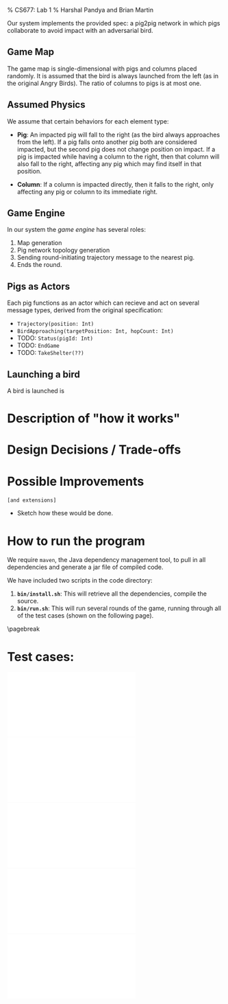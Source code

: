 % CS677: Lab 1
% Harshal Pandya and Brian Martin

Our system implements the provided spec: a pig2pig network in which pigs
collaborate to avoid impact with an adversarial bird.


## Game Map

The game map is single-dimensional with pigs and columns placed randomly. It is
assumed that the bird is always launched from the left (as in the original
Angry Birds). The ratio of columns to pigs is at most one.

## Assumed Physics

We assume that certain behaviors for each element type:

  - **Pig**: An impacted pig will fall to the right (as the bird always
    approaches from the left). If a pig falls onto another pig both are
    considered impacted, but the second pig does not change position on impact.
    If a pig is impacted while having a column to the right, then that column
    will also fall to the right, affecting any pig which may find itself in
    that position.

  - **Column**: If a column is impacted directly, then it falls to the right,
    only affecting any pig or column to its immediate right.

## Game Engine

In our system the *game engine* has several roles:

  1. Map generation
  1. Pig network topology generation
  1. Sending round-initiating trajectory message to the nearest pig.
  1. Ends the round.


## Pigs as Actors

Each pig functions as an actor which can recieve and act on several message
types, derived from the original specification:

  - ``Trajectory(position: Int)``
  - ``BirdApproaching(targetPosition: Int, hopCount: Int)``
  - TODO: ``Status(pigId: Int)``
  - TODO: ``EndGame``
  - TODO: ``TakeShelter(??)``

## Launching a bird

A bird is launched is 


# Description of "how it works"

# Design Decisions / Trade-offs


# Possible Improvements

    [and extensions]

   - Sketch how these would be done.

# How to run the program

We require ``maven``, the Java dependency management tool, to pull in all
dependencies and generate a jar file of compiled code.

We have included two scripts in the code directory:

  1. **``bin/install.sh``**: This will retrieve all the dependencies, compile the source.
  1. **``bin/run.sh``**: This will run several rounds of the game, running
     through all of the test cases (shown on the following page).

\pagebreak

# Test cases:

![test1](figs/test1.pdf)
![test2](figs/test2.pdf)
![test3](figs/test3.pdf)
![test4](figs/test4.pdf)
![test5](figs/test5.pdf)
